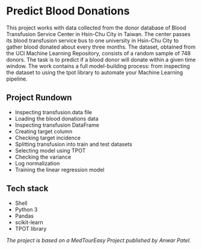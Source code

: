 # Predict Blood Donations
This project works with data collected from the donor database of Blood Transfusion Service Center in Hsin-Chu City in Taiwan. The center passes its blood transfusion service bus to one university in Hsin-Chu City to gather blood donated about every three months. The dataset, obtained from the UCI Machine Learning Repository, consists of a random sample of 748 donors. The task is to predict if a blood donor will donate within a given time window. The work contains a full model-building process: from inspecting the dataset to using the tpot library to automate your Machine Learning pipeline.

## Project Rundown

* Inspecting transfusion.data file
* Loading the blood donations data
* Inspecting transfusion DataFrame
* Creating target column
* Checking target incidence
* Splitting transfusion into train and test datasets
* Selecting model using TPOT
* Checking the variance
* Log normalization
* Training the linear regression model

## Tech stack
* Shell
* Python 3
* Pandas
* scikit-learn
* TPOT library

_The project is based on a MedTourEasy Project published by Anwar Patel._
